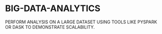 # BIG-DATA-ANALYTICS
PERFORM ANALYSIS ON A LARGE DATASET USING TOOLS LIKE PYSPARK OR DASK TO DEMONSTRATE SCALABILITY.
